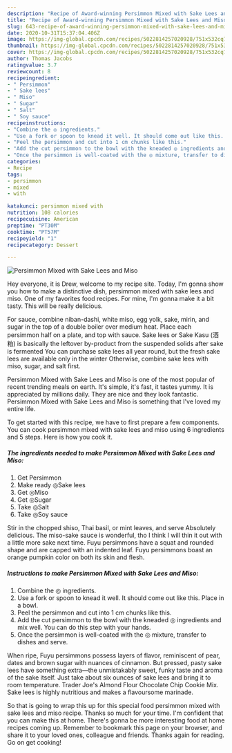 ```yaml
---
description: "Recipe of Award-winning Persimmon Mixed with Sake Lees and Miso"
title: "Recipe of Award-winning Persimmon Mixed with Sake Lees and Miso"
slug: 643-recipe-of-award-winning-persimmon-mixed-with-sake-lees-and-miso
date: 2020-10-31T15:37:04.406Z
image: https://img-global.cpcdn.com/recipes/5022814257020928/751x532cq70/persimmon-mixed-with-sake-lees-and-miso-recipe-main-photo.jpg
thumbnail: https://img-global.cpcdn.com/recipes/5022814257020928/751x532cq70/persimmon-mixed-with-sake-lees-and-miso-recipe-main-photo.jpg
cover: https://img-global.cpcdn.com/recipes/5022814257020928/751x532cq70/persimmon-mixed-with-sake-lees-and-miso-recipe-main-photo.jpg
author: Thomas Jacobs
ratingvalue: 3.7
reviewcount: 8
recipeingredient:
- " Persimmon"
- " Sake lees"
- " Miso"
- " Sugar"
- " Salt"
- " Soy sauce"
recipeinstructions:
- "Combine the ◎ ingredients."
- "Use a fork or spoon to knead it well. It should come out like this. Place in a bowl."
- "Peel the persimmon and cut into 1 cm chunks like this."
- "Add the cut persimmon to the bowl with the kneaded ◎ ingredients and mix well. You can do this step with your hands."
- "Once the persimmon is well-coated with the ◎ mixture, transfer to dishes and serve."
categories:
- Recipe
tags:
- persimmon
- mixed
- with

katakunci: persimmon mixed with 
nutrition: 108 calories
recipecuisine: American
preptime: "PT30M"
cooktime: "PT57M"
recipeyield: "1"
recipecategory: Dessert

---
```



![Persimmon Mixed with Sake Lees and Miso](https://img-global.cpcdn.com/recipes/5022814257020928/751x532cq70/persimmon-mixed-with-sake-lees-and-miso-recipe-main-photo.jpg)

Hey everyone, it is Drew, welcome to my recipe site. Today, I'm gonna show you how to make a distinctive dish, persimmon mixed with sake lees and miso. One of my favorites food recipes. For mine, I'm gonna make it a bit tasty. This will be really delicious.

For sauce, combine niban-dashi, white miso, egg yolk, sake, mirin, and sugar in the top of a double boiler over medium heat. Place each persimmon half on a plate, and top with sauce. Sake lees or Sake Kasu (酒粕) is basically the leftover by-product from the suspended solids after sake is fermented You can purchase sake lees all year round, but the fresh sake lees are available only in the winter Otherwise, combine sake lees with miso, sugar, and salt first.

Persimmon Mixed with Sake Lees and Miso is one of the most popular of recent trending meals on earth. It's simple, it's fast, it tastes yummy. It is appreciated by millions daily. They are nice and they look fantastic. Persimmon Mixed with Sake Lees and Miso is something that I've loved my entire life.


To get started with this recipe, we have to first prepare a few components. You can cook persimmon mixed with sake lees and miso using 6 ingredients and 5 steps. Here is how you cook it.

<!--inarticleads1-->

##### The ingredients needed to make Persimmon Mixed with Sake Lees and Miso:

1. Get  Persimmon
1. Make ready  ◎Sake lees
1. Get  ◎Miso
1. Get  ◎Sugar
1. Take  ◎Salt
1. Take  ◎Soy sauce


Stir in the chopped shiso, Thai basil, or mint leaves, and serve Absolutely delicious. The miso-sake sauce is wonderful, tho I think I will thin it out with a little more sake next time. Fuyu persimmons have a squat and rounded shape and are capped with an indented leaf. Fuyu persimmons boast an orange pumpkin color on both its skin and flesh. 

<!--inarticleads2-->

##### Instructions to make Persimmon Mixed with Sake Lees and Miso:

1. Combine the ◎ ingredients.
1. Use a fork or spoon to knead it well. It should come out like this. Place in a bowl.
1. Peel the persimmon and cut into 1 cm chunks like this.
1. Add the cut persimmon to the bowl with the kneaded ◎ ingredients and mix well. You can do this step with your hands.
1. Once the persimmon is well-coated with the ◎ mixture, transfer to dishes and serve.


When ripe, Fuyu persimmons possess layers of flavor, reminiscent of pear, dates and brown sugar with nuances of cinnamon. But pressed, pasty sake lees have something extra—the unmistakably sweet, funky taste and aroma of the sake itself. Just take about six ounces of sake lees and bring it to room temperature. Trader Joe&#39;s Almond Flour Chocolate Chip Cookie Mix. Sake lees is highly nutritious and makes a flavoursome marinade. 

So that is going to wrap this up for this special food persimmon mixed with sake lees and miso recipe. Thanks so much for your time. I'm confident that you can make this at home. There's gonna be more interesting food at home recipes coming up. Remember to bookmark this page on your browser, and share it to your loved ones, colleague and friends. Thanks again for reading. Go on get cooking!
